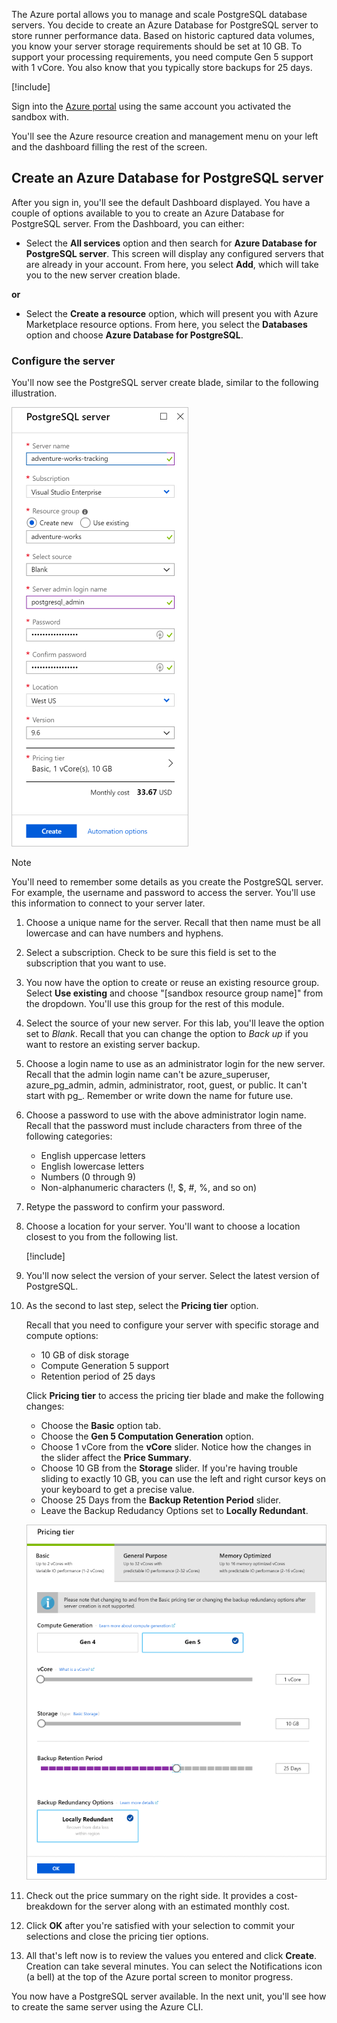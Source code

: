 The Azure portal allows you to manage and scale PostgreSQL database servers. You decide to create an Azure Database for PostgreSQL server to store runner performance data. Based on historic captured data volumes, you know your server storage requirements should be set at 10 GB. To support your processing requirements, you need compute Gen 5 support with 1 vCore. You also know that you typically store backups for 25 days.

[!include[](../../../includes/azure-sandbox-activate.md)]

Sign into the [Azure portal](https://portal.azure.com/learn.docs.microsoft.com?azure-portal=true) using the same account you activated the sandbox with.

You'll see the Azure resource creation and management menu on your left and the dashboard filling the rest of the screen.

## Create an Azure Database for PostgreSQL server

After you sign in, you'll see the default Dashboard displayed. You have a couple of options available to you to create an Azure Database for PostgreSQL server. From the Dashboard, you can either:

- Select the **All services** option and then search for **Azure Database for PostgreSQL server**. This screen will display any configured servers that are already in your account. From here, you select **Add**, which will take you to the new server creation blade.

**or**

- Select the **Create a resource** option, which will present you with Azure Marketplace resource options. From here, you select the **Databases** option and choose **Azure Database for PostgreSQL**.

### Configure the server

You'll now see the PostgreSQL server create blade, similar to the following illustration.

![Screenshot of the Azure portal showing the creation blade for a new PostgreSQL database](../media/4-create-blade.png)

> [!NOTE]
> You'll need to remember some details as you create the PostgreSQL server. For example, the username and password to access the server. You'll use this information to connect to your server later.

1. Choose a unique name for the server. Recall that then name must be all lowercase and can have numbers and hyphens.

1. Select a subscription. Check to be sure this field is set to the subscription that you want to use.

1. You now have the option to create or reuse an existing resource group. Select **Use existing** and choose "<rgn>[sandbox resource group name]</rgn>" from the dropdown. You'll use this group for the rest of this module.

1. Select the source of your new server. For this lab, you'll leave the option set to _Blank_. Recall that you can change the option to _Back up_ if you want to restore an existing server backup.

1. Choose a login name to use as an administrator login for the new server. Recall that the admin login name can't be azure_superuser, azure_pg_admin, admin, administrator, root, guest, or public. It can't start with pg_. Remember or write down the name for future use.

1. Choose a password to use with the above administrator login name. Recall that the password must include characters from three of the following categories:
   - English uppercase letters
   - English lowercase letters
   - Numbers (0 through 9)
   - Non-alphanumeric characters (!, $, #, %, and so on)

1. Retype the password to confirm your password.

1. Choose a location for your server. You'll want to choose a location closest to you from the following list.

    [!include[](../../../includes/azure-sandbox-regions-first-mention-note-friendly.md)]


1. You'll now select the version of your server. Select the latest version of PostgreSQL.

1. As the second to last step, select the **Pricing tier** option.

    Recall that you need to configure your server with specific storage and compute options:

    - 10 GB of disk storage
    - Compute Generation 5 support
    - Retention period of 25 days

    Click **Pricing tier** to access the pricing tier blade and make the following changes:

    - Choose the **Basic** option tab.
    - Choose the **Gen 5 Computation Generation** option.
    - Choose 1 vCore from the **vCore** slider. Notice how the changes in the slider affect the **Price Summary**.
    - Choose 10 GB from the **Storage** slider. If you're having trouble sliding to exactly 10 GB, you can use the left and right cursor keys on your keyboard to get a precise value.
    - Choose 25 Days from the **Backup Retention Period** slider.
    - Leave the Backup Redudancy Options set to **Locally Redundant**.

    ![Screenshot of the Azure portal showing the database pricing tier for a new PostgreSQL database](../media/4-azure-db-pricing-tier.png)

1. Check out the price summary on the right side. It provides a cost-breakdown for the server along with an estimated monthly cost.

1. Click **OK** after you're satisfied with your selection to commit your selections and close the pricing tier options.

1. All that's left now is to review the values you entered and click **Create**. Creation can take several minutes. You can select the Notifications icon (a bell) at the top of the Azure portal screen to monitor progress.

You now have a PostgreSQL server available. In the next unit, you'll see how to create the same server using the Azure CLI.
